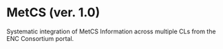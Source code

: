 MetCS (ver. 1.0)
=====
Systematic integration of MetCS Information across multiple CLs from the ENC Consortium portal.
